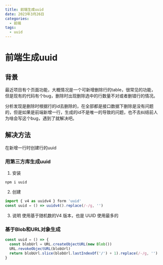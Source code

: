 ```yaml
---
title: 前端生成uuid
date: 2023年3月26日
categories:
  - 前端
tags:
  - uuid
---
```

# 前端生成uuid

## 背景
最近项目有个页面功能，大概情况是一个可新增删除行的table，很常见的功能，但是现有的代码有个bug，删除时出现删除选中的行数量不对或者删错行的情况。

分析发现是删除时根据行的id去删除的，在全部都是接口数据下删除是没有问题的，但是如果是前端新增一行，生成的id不是唯一的导致的问题，也不去纠结前人为啥会写这个bug，遇到了就解决吧。

## 解决方法

在新增一行时创建行的uuid

### 用第三方库生成uuid
   
1. 安装
```
npm i uuid
```
2. 创建
```js
import { v4 as uuidv4 } form 'uuid'
const uuid = () => uuidv4().replace(/-/g, '')
```
3. 说明
使用基于随机数的V4 版本，也是 UUID 使用最多的

### 基于Blob和URL对象生成
```js
const uuid = () => {
  const blobUrl = URL.createObjectURL(new Blob())
  URL.revokeObjectURL(blobUrl)
  return blobUrl.slice(blobUrl.lastIndexOf('/') + 1).replace(/-/g, '')
}
```





